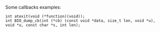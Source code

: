 Some callbacks examples:

    int atexit(void (*function)(void));
    int BIO_dump_cb(int (*cb) (const void *data, size_t len, void *u), void *u, const char *s, int len);
